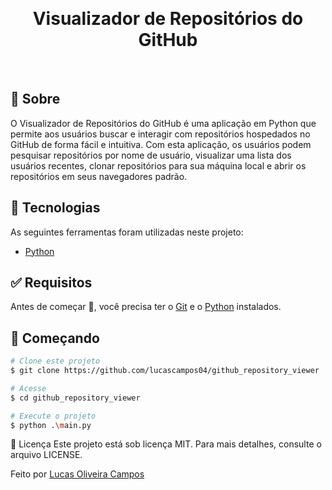 <div align="center" id="top"> 

  &#xa0;

  <!-- <a href="https://github_repository_viewer.netlify.app">Demo</a> -->
</div>

<h1 align="center">Visualizador de Repositórios do GitHub</h1>
<!-- <h4 align="center"> 
	🚧  Visualizador_de_Repositórios_do_GitHub 🚀 Em construção...  🚧
</h4> 

<hr> -->


<br>

## :dart: Sobre ##
O Visualizador de Repositórios do GitHub é uma aplicação em Python que permite aos usuários buscar e interagir com repositórios hospedados no GitHub de forma fácil e intuitiva. Com esta aplicação, os usuários podem pesquisar repositórios por nome de usuário, visualizar uma lista dos usuários recentes, clonar repositórios para sua máquina local e abrir os repositórios em seus navegadores padrão.

## :rocket: Tecnologias ##

As seguintes ferramentas foram utilizadas neste projeto:

- [Python](https://expo.org/)

## :white_check_mark: Requisitos ##

Antes de começar :checkered_flag:, você precisa ter o [Git](https://git-scm.com) e o [Python](https://python.org/) instalados.

## :checkered_flag: Começando ##

```bash
# Clone este projeto
$ git clone https://github.com/lucascampos04/github_repository_viewer

# Acesse
$ cd github_repository_viewer

# Execute o projeto
$ python .\main.py

```
:memo: Licença
Este projeto está sob licença MIT. Para mais detalhes, consulte o arquivo LICENSE.

Feito por <a href="https://github.com/lucascampos04" target="_blank">Lucas Oliveira Campos</a>